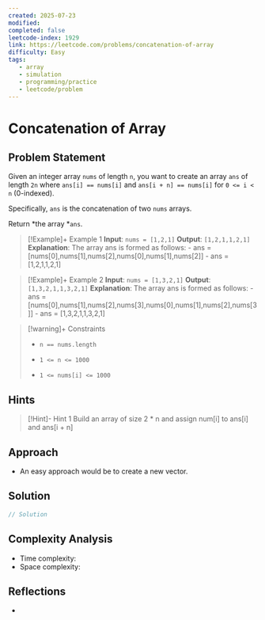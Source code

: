 ```yaml
---
created: 2025-07-23
modified: 
completed: false
leetcode-index: 1929 
link: https://leetcode.com/problems/concatenation-of-array
difficulty: Easy 
tags:
   - array
   - simulation 
   - programming/practice
   - leetcode/problem
---
```

# Concatenation of Array

## Problem Statement
Given an integer array `nums` of length `n`, you want to create an array `ans` of length `2n` where `ans[i] == nums[i]` and `ans[i + n] == nums[i]` for `0 <= i < n` (0-indexed).

Specifically, `ans` is the concatenation of two `nums` arrays.

Return *the array *`ans`.

 

>[!Example]+ Example 1
>**Input**: `nums = [1,2,1]`
>**Output**: `[1,2,1,1,2,1]`
>**Explanation**:
>The array ans is formed as follows: - ans = [nums[0],nums[1],nums[2],nums[0],nums[1],nums[2]] - ans = [1,2,1,1,2,1]

>[!Example]+ Example 2
>**Input**: `nums = [1,3,2,1]`
>**Output**: `[1,3,2,1,1,3,2,1]`
>**Explanation**:
>The array ans is formed as follows: - ans = [nums[0],nums[1],nums[2],nums[3],nums[0],nums[1],nums[2],nums[3]] - ans = [1,3,2,1,1,3,2,1] 

>[!warning]+ Constraints
>- `n == nums.length`
>
>- `1 <= n <= 1000`
>
>- `1 <= nums[i] <= 1000`
## Hints
>[!Hint]- Hint 1
>Build an array of size 2 * n and assign num[i] to ans[i] and ans[i + n]
## Approach

- An easy approach would be to create  a new vector. 
## Solution

```cpp
// Solution
```

## Complexity Analysis

- Time complexity: 
- Space complexity: 

## Reflections
- 